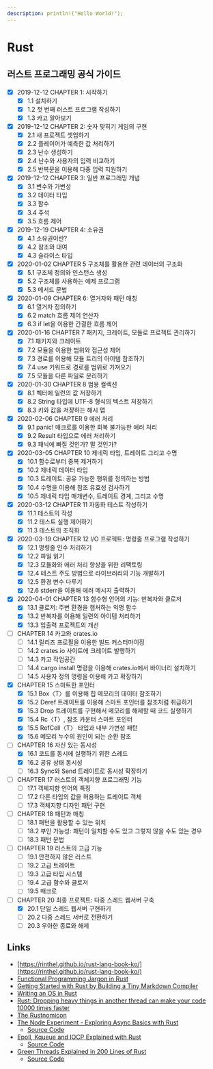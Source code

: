 ```yaml
---
description: println!("Hello World!");
---
```


# Rust

## 러스트 프로그래밍 공식 가이드
- [x] 2019-12-12 CHAPTER 1: 시작하기
    - [x] 1.1 설치하기 
    - [x] 1.2 첫 번째 러스트 프로그램 작성하기 
    - [x] 1.3 카고 알아보기

- [x] 2019-12-12 CHAPTER 2: 숫자 맞히기 게임의 구현
    - [x] 2.1 새 프로젝트 셋업하기
    - [x] 2.2 플레이어가 예측한 값 처리하기
    - [x] 2.3 난수 생성하기
    - [x] 2.4 난수와 사용자의 입력 비교하기
    - [x] 2.5 반복문을 이용해 다중 입력 지원하기

- [x] 2019-12-12 CHAPTER 3: 일반 프로그래밍 개념
    - [x] 3.1 변수와 가변성
    - [x] 3.2 데이터 타입
    - [x] 3.3 함수 
    - [x] 3.4 주석
    - [x] 3.5 흐름 제어

- [x] 2019-12-19 CHAPTER 4: 소유권
    - [x] 4.1 소유권이란?
    - [x] 4.2 참조와 대여
    - [x] 4.3 슬라이스 타입

- [x] 2020-01-02 CHAPTER 5 구조체를 활용한 관련 데이터의 구조화
    - [x] 5.1 구조체 정의와 인스턴스 생성
    - [x] 5.2 구조체를 사용하는 예제 프로그램
    - [x] 5.3 메서드 문법

- [x] 2020-01-09 CHAPTER 6: 열거자와 패턴 매칭
    - [x] 6.1 열거자 정의하기
    - [x] 6.2 match 흐름 제어 연산자
    - [x] 6.3 if let을 이용한 간결한 흐름 제어

- [x] 2020-01-16 CHAPTER 7 패키지, 크레이트, 모듈로 프로젝트 관리하기
    - [x] 7.1 패키지와 크레이트
    - [x] 7.2 모듈을 이용한 범위와 접근성 제어
    - [x] 7.3 경로를 이용해 모듈 트리의 아이템 참조하기
    - [x] 7.4 use 키워드로 경로를 범위로 가져오기
    - [x] 7.5 모듈을 다른 파일로 분리하기

- [x] 2020-01-30 CHAPTER 8 범용 컬렉션
    - [x] 8.1 벡터에 일련의 값 저장하기
    - [x] 8.2 String 타입에 UTF-8 형식의 텍스트 저장하기
    - [x] 8.3 키와 값을 저장하는 해시 맵

- [x] 2020-02-06 CHAPTER 9 에러 처리
    - [x] 9.1 panic! 매크로를 이용한 회복 불가능한 에러 처리
    - [x] 9.2 Result 타입으로 에러 처리하기
    - [x] 9.3 패닉에 빠질 것인가? 말 것인가?

- [x] 2020-03-05 CHAPTER 10 제네릭 타입, 트레이트 그리고 수명
    - [x] 10.1 함수로부터 중복 제거하기
    - [x] 10.2 제네릭 데이터 타입
    - [x] 10.3 트레이트: 공유 가능한 행위를 정의하는 방법
    - [x] 10.4 수명을 이용해 참조 유효성 검사하기
    - [x] 10.5 제네릭 타입 매개변수, 트레이트 경계, 그리고 수명

- [x] 2020-03-12 CHAPTER 11 자동화 테스트 작성하기
    - [x] 11.1 테스트의 작성
    - [x] 11.2 테스트 실행 제어하기
    - [x] 11.3 테스트의 조직화

- [x] 2020-03-19 CHAPTER 12 I/O 프로젝트: 명령줄 프로그램 작성하기
    - [x] 12.1 명령줄 인수 처리하기
    - [x] 12.2 파일 읽기
    - [x] 12.3 모듈화와 에러 처리 향상을 위한 리팩토링
    - [x] 12.4 테스트 주도 방법으로 라이브러리의 기능 개발하기
    - [x] 12.5 환경 변수 다루기
    - [x] 12.6 stderr을 이용해 에러 메시지 출력하기

- [x] 2020-04-01 CHAPTER 13 함수형 언어의 기능: 반복자와 클로저
    - [x] 13.1 클로저: 주변 환경을 캡처하는 익명 함수
    - [x] 13.2 반복자를 이용해 일련의 아이템 처리하기
    - [x] 13.3 입출력 프로젝트의 개선

- [ ] CHAPTER 14 카고와 crates.io
    - [ ] 14.1 릴리즈 프로필을 이용한 빌드 커스터마이징
    - [ ] 14.2 crates.io 사이트에 크레이트 발행하기
    - [ ] 14.3 카고 작업공간
    - [ ] 14.4 cargo install 명령을 이용해 crates.io에서 바이너리 설치하기
    - [ ] 14.5 사용자 정의 명령을 이용해 카고 확장하기

- [x] CHAPTER 15 스마트한 포인터
    - [x] 15.1 Box〈T〉를 이용해 힙 메모리의 데이터 참조하기
    - [x] 15.2 Deref 트레이트를 이용해 스마트 포인터를 참조처럼 취급하기
    - [x] 15.3 Drop 트레이트를 구현해서 메모리를 해제할 때 코드 실행하기
    - [x] 15.4 Rc〈T〉, 참조 카운터 스마트 포인터
    - [x] 15.5 RefCell〈T〉 타입과 내부 가변성 패턴
    - [x] 15.6 메모리 누수의 원인이 되는 순환 참조

- [ ] CHAPTER 16 자신 있는 동시성
    - [x] 16.1 코드를 동시에 실행하기 위한 스레드
    - [x] 16.2 공유 상태 동시성
    - [ ] 16.3 Sync와 Send 트레이트로 동시성 확장하기

- [ ] CHAPTER 17 러스트의 객체지향 프로그래밍 기능
    - [ ] 17.1 객체지향 언어의 특징
    - [ ] 17.2 다른 타입의 값을 허용하는 트레이트 객체
    - [ ] 17.3 객체지향 디자인 패턴 구현

- [ ] CHAPTER 18 패턴과 매칭
    - [ ] 18.1 패턴을 활용할 수 있는 위치
    - [ ] 18.2 부인 가능성: 패턴이 일치할 수도 있고 그렇지 않을 수도 있는 경우
    - [ ] 18.3 패턴 문법

- [ ] CHAPTER 19 러스트의 고급 기능
    - [ ] 19.1 안전하지 않은 러스트
    - [ ] 19.2 고급 트레이트
    - [ ] 19.3 고급 타입 시스템
    - [ ] 19.4 고급 함수와 클로저
    - [ ] 19.5 매크로

- [ ] CHAPTER 20 최종 프로젝트: 다중 스레드 웹서버 구축
    - [x] 20.1 단일 스레드 웹서버 구현하기
    - [ ] 20.2 다중 스레드 서버로 전환하기
    - [ ] 20.3 우아한 종료와 해제

## Links

* [https://rinthel.github.io/rust-lang-book-ko/](https://rinthel.github.io/rust-lang-book-ko/)
* [Functional Programming Jargon in Rust](https://functional.works-hub.com/learn/functional-programming-jargon-in-rust-1b555)
* [Getting Started with Rust by Building a Tiny Markdown Compiler](https://jesselawson.org/rust/getting-started-with-rust-by-building-a-tiny-markdown-compiler/)
* [Writing an OS in Rust](https://os.phil-opp.com/)
* [Rust: Dropping heavy things in another thread can make your code 10000 times faster](https://abramov.io/rust-dropping-things-in-another-thread)
* [The Rustnomicon](https://doc.rust-lang.org/stable/nomicon/)
* [The Node Experiment - Exploring Async Basics with Rust](https://cfsamson.github.io/book-exploring-async-basics/)
  * [Source Code](https://github.com/cfsamson/book-exploring-async-basics)
* [Epoll, Kqueue and IOCP Explained with Rust](https://cfsamsonbooks.gitbook.io/epoll-kqueue-iocp-explained/)
  * [Source Code](https://github.com/cfsamson/examples-minimio)
* [Green Threads Explained in 200 Lines of Rust](https://cfsamson.gitbook.io/green-threads-explained-in-200-lines-of-rust/)
  * [Source Code](https://github.com/cfsamson/example-greenthreads)